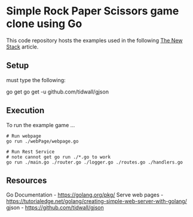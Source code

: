 # Simple Rock Paper Scissors game clone using Go

This code repository hosts the examples used in the following [The New Stack](http://thenewstack.io/make-a-restful-json-api-go/) article.


## Setup

must type the following:

go get
go get -u github.com/tidwall/gjson


## Execution

To run the example game ...

``` The webpage 
# Run webpage
go run ./webPage/webpage.go
```

``` The Rest Service
# Run Rest Service
# note cannot get go run ./*.go to work
go run ./main.go ./router.go ./logger.go ./routes.go ./handlers.go
```

## Resources

Go Documentation - https://golang.org/pkg/
Serve web pages - https://tutorialedge.net/golang/creating-simple-web-server-with-golang/
gjson - https://github.com/tidwall/gjson 

